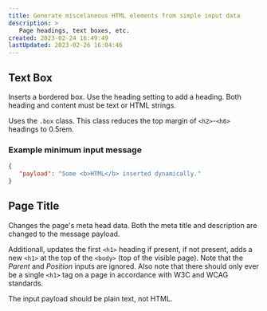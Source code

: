```yaml
---
title: Generate miscelaneous HTML elements from simple input data
description: >
   Page headings, text boxes, etc.
created: 2023-02-24 16:49:49
lastUpdated: 2023-02-26 16:04:46
---
```


## Text Box

Inserts a bordered box. Use the heading setting to add a heading. Both heading and content must be text or HTML strings.

Uses the `.box` class. This class reduces the top margin of `<h2>`-`<h6>` headings to 0.5rem.

### Example minimum input message

```json
{
   "payload": "Some <b>HTML</b> inserted dynamically."
}
```

## Page Title

Changes the page's meta head data. Both the meta title and description are changed to the message payload.

Additionall, updates the first `<h1>` heading if present, if not present, adds a new `<h1>` at the top of the `<body>` (top of the visible page). Note that the *Parent* and *Position* inputs are ignored. Also note that there should only ever be a single `<h1>` tag on a page in accordance with W3C and WCAG standards.

The input payload should be plain text, not HTML.
